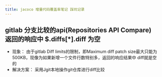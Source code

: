 ```yaml
---
title: jacoco 增量代码覆盖率笔记 踩坑记录
---
```

## gitlab 分支比较的api(Repositories API Compare) 返回的响应中 $.diffs[*].diff 为空
  - 现象： 由于gitlab Diff limits的限制，即Maximum diff patch size最大只能为500KB，现像为如果新增一个文件行数特别多，返回的响应结果中 diff就是空的
  - 解决方案： 采用Jgit本地操作git仓库进行diff比较
